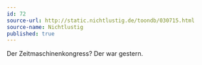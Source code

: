```yaml
---
id: 72
source-url: http://static.nichtlustig.de/toondb/030715.html
source-name: Nichtlustig
published: true
---
```


<p>Der Zeitmaschinenkongress? Der war gestern.</p>


